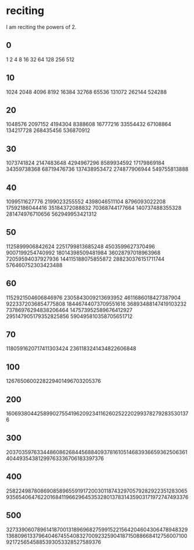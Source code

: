 # reciting
I am reciting the powers of 2.

## 0
1
2
4
8
16
32
64
128
256
512

## 10
1024
2048
4096
8192
16384
32768
65536
131072
262144
524288

## 20
1048576
2097152
4194304
8388608
16777216
33554432
67108864
134217728
268435456
536870912

## 30
1073741824
2147483648
4294967296
8589934592
17179869184
34359738368
68719476736
137438953472
274877906944
549755813888

## 40
1099511627776
2199023255552
4398046511104
8796093022208
17592186044416
35184372088832
70368744177664
140737488355328
281474976710656
562949953421312

## 50
1125899906842624
2251799813685248
4503599627370496
9007199254740992
18014398509481984
36028797018963968
72059594037927936
144115188075855872
288230376151711744
576460752303423488

## 60
1152921504606846976
2305843009213693952
4611686018427387904
9223372036854775808
18446744073709551616
36893488147419103232
73786976294838206464
147573952589676412927
295147905179352825856
590495810358705651712

## 70
1180591620717411303424
2361183241434822606848

## 100
1267650600228229401496703205376

## 200
1606938044258990275541962092341162602522202993782792835301376

## 300
2037035976334486086268445688409378161051468393665936250636140449354381299763336706183397376

## 400
2582249878086908589655919172003011874329705792829223512830659356540647622016841196629645353280137831435903171972747493376

## 500
3273390607896141870013189696827599152215642046043064789483291368096133796404674554083270092325904187150886684127560071009217256545885393053328527589376
